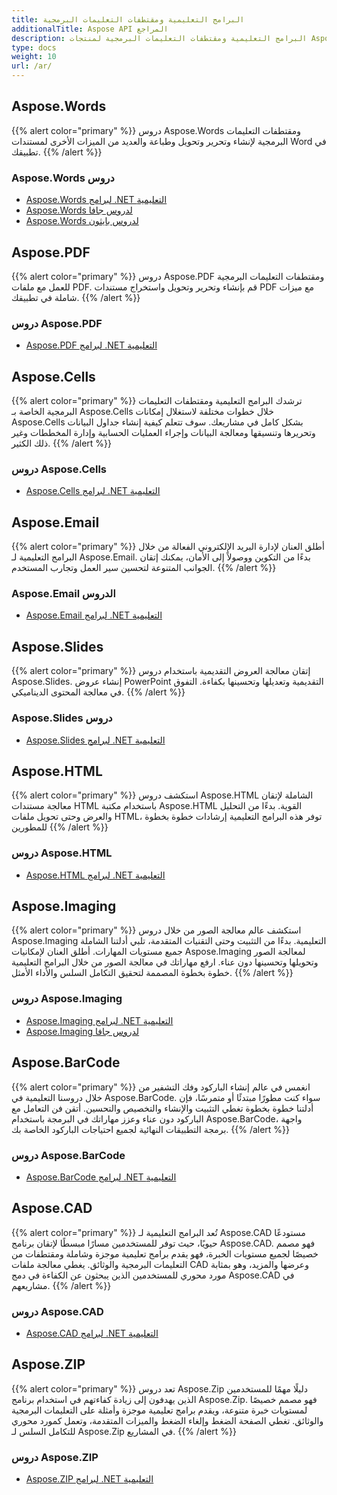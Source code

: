 ```yaml
---
title: البرامج التعليمية ومقتطفات التعليمات البرمجية
additionalTitle: Aspose API المراجع
description: البرامج التعليمية ومقتطفات التعليمات البرمجية لمنتجات Aspose مثل Aspose.Words وAspose.Cells وAspose.PDF وغيرها من المنتجات. يتضمن دروسًا أساسية ومتقدمة حول استخدام منتجات Aspose.
type: docs
weight: 10
url: /ar/
---
```


## Aspose.Words
{{% alert color="primary" %}}
دروس Aspose.Words ومقتطفات التعليمات البرمجية لإنشاء وتحرير وتحويل وطباعة والعديد من الميزات الأخرى لمستندات Word في تطبيقك. 
{{% /alert %}}

### Aspose.Words دروس
- [Aspose.Words لبرامج .NET التعليمية](../words/ar/net/)
- [Aspose.Words لدروس جافا](../words/ar/java/)
- [Aspose.Words لدروس بايثون](../words/ar/python-net/)

## Aspose.PDF
{{% alert color="primary" %}}
دروس Aspose.PDF ومقتطفات التعليمات البرمجية للعمل مع ملفات PDF. قم بإنشاء وتحرير وتحويل واستخراج مستندات PDF مع ميزات شاملة في تطبيقك.
{{% /alert %}}

### دروس Aspose.PDF
- [Aspose.PDF لبرامج .NET التعليمية](../pdf/ar/net/)

## Aspose.Cells
{{% alert color="primary" %}}
ترشدك البرامج التعليمية ومقتطفات التعليمات البرمجية الخاصة بـ Aspose.Cells خلال خطوات مختلفة لاستغلال إمكانات Aspose.Cells بشكل كامل في مشاريعك. سوف تتعلم كيفية إنشاء جداول البيانات وتحريرها وتنسيقها ومعالجة البيانات وإجراء العمليات الحسابية وإدارة المخططات وغير ذلك الكثير.
{{% /alert %}}

### دروس Aspose.Cells
- [Aspose.Cells لبرامج .NET التعليمية](../cells/ar/net/)

## Aspose.Email
{{% alert color="primary" %}}
أطلق العنان لإدارة البريد الإلكتروني الفعالة من خلال البرامج التعليمية لـ Aspose.Email. بدءًا من التكوين ووصولاً إلى الأمان، يمكنك إتقان الجوانب المتنوعة لتحسين سير العمل وتجارب المستخدم.
{{% /alert %}}

### Aspose.Email الدروس
- [Aspose.Email لبرامج .NET التعليمية](../email/ar/net/)

## Aspose.Slides
{{% alert color="primary" %}}
إتقان معالجة العروض التقديمية باستخدام دروس Aspose.Slides. إنشاء عروض PowerPoint التقديمية وتعديلها وتحسينها بكفاءة. التفوق في معالجة المحتوى الديناميكي.
{{% /alert %}}

### Aspose.Slides دروس
- [Aspose.Slides لبرامج .NET التعليمية](../slides/ar/net/)

## Aspose.HTML
{{% alert color="primary" %}}
استكشف دروس Aspose.HTML الشاملة لإتقان معالجة مستندات HTML باستخدام مكتبة Aspose.HTML القوية. بدءًا من التحليل والعرض وحتى تحويل ملفات HTML، توفر هذه البرامج التعليمية إرشادات خطوة بخطوة للمطورين
{{% /alert %}}

### دروس Aspose.HTML
- [Aspose.HTML لبرامج .NET التعليمية](../html/ar/net/)


## Aspose.Imaging
{{% alert color="primary" %}}
استكشف عالم معالجة الصور من خلال دروس Aspose.Imaging التعليمية. بدءًا من التثبيت وحتى التقنيات المتقدمة، تلبي أدلتنا الشاملة جميع مستويات المهارات. أطلق العنان لإمكانيات Aspose.Imaging لمعالجة الصور وتحويلها وتحسينها دون عناء. ارفع مهاراتك في معالجة الصور من خلال البرامج التعليمية خطوة بخطوة المصممة لتحقيق التكامل السلس والأداء الأمثل.
{{% /alert %}}

### دروس Aspose.Imaging
- [Aspose.Imaging لبرامج .NET التعليمية](../imaging/ar/net/)
- [Aspose.Imaging لدروس جافا](../imaging/ar/java/)


## Aspose.BarCode
{{% alert color="primary" %}}
انغمس في عالم إنشاء الباركود وفك التشفير من خلال دروسنا التعليمية في Aspose.BarCode. سواء كنت مطورًا مبتدئًا أو متمرسًا، فإن أدلتنا خطوة بخطوة تغطي التثبيت والإنشاء والتخصيص والتحسين. أتقن فن التعامل مع الباركود دون عناء وعزز مهاراتك في البرمجة باستخدام Aspose.BarCode، واجهة برمجة التطبيقات النهائية لجميع احتياجات الباركود الخاصة بك.
{{% /alert %}}

### دروس Aspose.BarCode
- [Aspose.BarCode لبرامج .NET التعليمية](../barcode/ar/net/)


## Aspose.CAD
{{% alert color="primary" %}}
تُعد البرامج التعليمية لـ Aspose.CAD مستودعًا حيويًا، حيث توفر للمستخدمين مسارًا مبسطًا لإتقان برنامج Aspose.CAD. فهو مصمم خصيصًا لجميع مستويات الخبرة، فهو يقدم برامج تعليمية موجزة وشاملة ومقتطفات من التعليمات البرمجية والوثائق. يغطي معالجة ملفات CAD وعرضها والمزيد، وهو بمثابة مورد محوري للمستخدمين الذين يبحثون عن الكفاءة في دمج Aspose.CAD في مشاريعهم.
{{% /alert %}}

### دروس Aspose.CAD
- [Aspose.CAD لبرامج .NET التعليمية](../cad/ar/net/)

## Aspose.ZIP
{{% alert color="primary" %}}
تعد دروس Aspose.Zip دليلًا مهمًا للمستخدمين الذين يهدفون إلى زيادة كفاءتهم في استخدام برنامج Aspose.Zip. فهو مصمم خصيصًا لمستويات خبرة متنوعة، ويقدم برامج تعليمية موجزة وأمثلة على التعليمات البرمجية والوثائق. تغطي الصفحة الضغط وإلغاء الضغط والميزات المتقدمة، وتعمل كمورد محوري للتكامل السلس لـ Aspose.Zip في المشاريع.
{{% /alert %}}

### دروس Aspose.ZIP
- [Aspose.ZIP لبرامج .NET التعليمية](../zip/ar/net/)